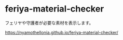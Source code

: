 # feriya-material-checker
フェリヤや守護者が必要な素材を表示します。

https://nyamothellonia.github.io/feriya-material-checker/
